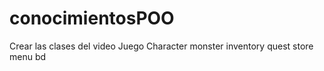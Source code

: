 # conocimientosPOO
Crear las clases del video Juego
Character
monster
inventory
quest
store
menu
bd
